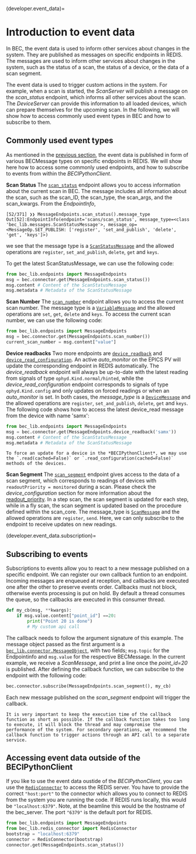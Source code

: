 (developer.event_data)=
# Introduction to event data
In BEC, the event data is used to inform other services about changes in the system. They are published as messages on specific endpoints in REDIS. The messages are used to inform other services about changes in the system, such as the status of a scan, the status of a device, or the data of a scan segment.

The event data is used to trigger custom actions in the system. For example, when a scan is started, the *ScanServer* will publish a message on the *scan_status* endpoint, which informs all other services about the scan. The *DeviceServer* can provide this information to all loaded devices, which can prepare themselves for the upcoming scan.
In the following, we will show how to access commonly used event types in BEC and how to subscribe to them.

## Commonly used event types
As mentioned in the [previous section](developer.bec_messaging), the event data is published in form of various BECMessage types on specific endpoints in REDIS.
We will show here how to access some commonly used endpoints, and how to subscribe to events from within the *BECIPythonClient*.

**Scan Status**
The [`scan_status`](/api_reference/_autosummary/bec_lib.endpoints.MessageEndpoints.rst#bec_lib.endpoints.MessageEndpoints.scan_status) endpoint allows you to access information about the current scan in BEC. The message includes all information about the scan, such as the scan_ID, the scan_type, the scan_args, and the scan_kwargs.
From the *EndpointInfo*,
``` ipython
[52/371] ❯❯ MessageEndpoints.scan_status().message_type
Out[52]:EndpointInfo(endpoint='scans/scan_status', message_type=<class 'bec_lib.messages.ScanStatusMessage'>, message_op=<MessageOp.SET_PUBLISH: ['register', 'set_and_publish', 'delete', 'get', 'keys']>)
```
we see that the message type is a [`ScanStatusMessage`](/api_reference/_autosummary/bec_lib.messages.ScanStatusMessage) and the allowed operations are `register`, `set_and_publish`, `delete`, `get` and `keys`. 

To get the latest ScanStatusMessage, we can use the following code:
```python
from bec_lib.endpoints import MessageEndpoints
msg = bec.connector.get(MessageEndpoints.scan_status())
msg.content # Content of the ScanStatusMessage
msg.metadata # Metadata of the ScanStatusMessage
```

**Scan Number**
The [`scan_number`](/api_reference/_autosummary/bec_lib.endpoints.MessageEndpoints.rst#bec_lib.endpoints.MessageEndpoints.scan_number) endpoint allows you to access the current scan number. The message type is a [`VariableMessage`](/api_reference/_autosummary/bec_lib.messages.VariableMessage) and the allowed operations are `set`, `get`, `delete` and `keys`.
To access the current scan number, we can use the following code:
```python
from bec_lib.endpoints import MessageEndpoints
msg = bec.connector.get(MessageEndpoints.scan_number())
current_scan_number = msg.content["value"]
```

**Device readbacks**
Two more endpoints are [`device_readback`](/api_reference/_autosummary/bec_lib.endpoints.MessageEndpoints.rst#bec_lib.endpoints.MessageEndpoints.device_readback) and [`device_read_configuration`](/api_reference/_autosummary/bec_lib.endpoints.MessageEndpoints.rst#bec_lib.endpoints.MessageEndpoints.device_read_configuration). 
An active *auto_monitor* on the EPICS PV will update the corresponding endpoint in REDIS automatically.
The *device_readback* endpoint will always be up-to-date with the latest reading from signals of type `ophyd.Kind.normal/hinted`, while the *device_read_configuration* endpoint corresponds to signals of type `ophyd.Kind.config` and only updates on forced readings or when an *auto_monitor* is set.
In both cases, the *message_type* is a [`DeviceMessage`](/api_reference/_autosummary/bec_lib.messages.DeviceMessage) and the allowed operations are `register`, `set_and_publish`, `delete`, `get` and `keys`. 
The following code shows how to access the latest device_read message from the device with name 'samx':

```python
from bec_lib.endpoints import MessageEndpoints
msg = bec.connector.get(MessageEndpoints.device_readback('samx'))
msg.content # Content of the ScanStatusMessage
msg.metadata # Metadata of the ScanStatusMessage
```

```{note}
To force an update for a device in the *BECIPythonClient*, we may use the `.read(cached=False)` or `.read_configuration(cached=False)` methods of the devices.
```

**Scan Segment**
The [`scan_segment`](/api_reference/_autosummary/bec_lib.endpoints.MessageEndpoints.rst#bec_lib.endpoints.MessageEndpoints.scan_segment) endpoint gives access to the data of a scan segment, which corresponds to readings of devices with `readoutPriority = monitored` during a scan. Please check the *device_configuration* section for more information about the [readout_priority](developer.ophyd_device_config). 
In a step scan, the scan segment is updated for each step, while in a fly scan, the scan segment is updated based on the procedure defined within the scan_core. The message_type is [`ScanMessage`](/api_reference/_autosummary/bec_lib.messages.ScanMessage) and the allowed operations are `register`, `send`. Here, we can only subscribe to the endpoint to receive updates on new readings.

(developer.event_data.subscription)=
## Subscribing to events

Subscriptions to events allow you to react to a new message published on a specific endpoint. We can register our own callback funtion to an endpoint. Incoming messages are enqueued at reception, and callbacks are executed one after the other to preserve events order. Callbacks must not block, otherwise events processing is put on hold. By default a thread consumes the queue, so the callbacks are executed in this consumer thread. 

``` python
def my_cb(msg, **kwargs):
    if msg.value.content["point_id"] ==20:
        print("Point 20 is done")
        # My custom api call
```
The callback needs to follow the argument signature of this example. The message object passed as the first argument is a [`bec_lib.connector.MessageObject`](/api_reference/_autosummary/bec_lib.connector.MessageObject), with two fields; `msg.topic` for the Endpointinfo and `msg.value` for the respective BECMessage. In the current example, we receive a *ScanMessage*, and print a line once the *point_id=20* is published.
After defining the callback function, we can subscribe to the endpoint with the following code:
```python
bec.connector.subscribe(MessageEndpoints.scan_segment(), my_cb)
```
Each new message published on the *scan_segment* endpoint will trigger the callback.

```{note}
It is very important to keep the execution time of the callback function as short as possible. If the callback function takes too long to execute, it will block the thread and may compromise the performance of the system. For secondary operations, we recommend the callback function to trigger actions through an API call to a separate service.
```

## Accessing event data outside of the BECIPythonClient

If you like to use the event data oustide of the *BECIPythonClient*, you can use the [`RedisConnector`](/api_reference/_autosummary/bec_lib.redis_connector.RedisConnector) to access the REDIS server. You have to provide the correct `"host:port"` to the connector which allows you to connect to REDIS from the system you are running the code. If REDIS runs locally, this would be `"localhost:6379"`.
Note, at the beamline this would be the hostname of the bec_server. The port `"6379"` is the default port for REDIS. 
```python
from bec_lib.endpoints import MessageEndpoints
from bec_lib.redis_connector import RedisConnector
bootstrap = "localhost:6379" 
connector = RedisConnector(bootstrap)
connector.get(MessageEndpoints.scan_status())
```
